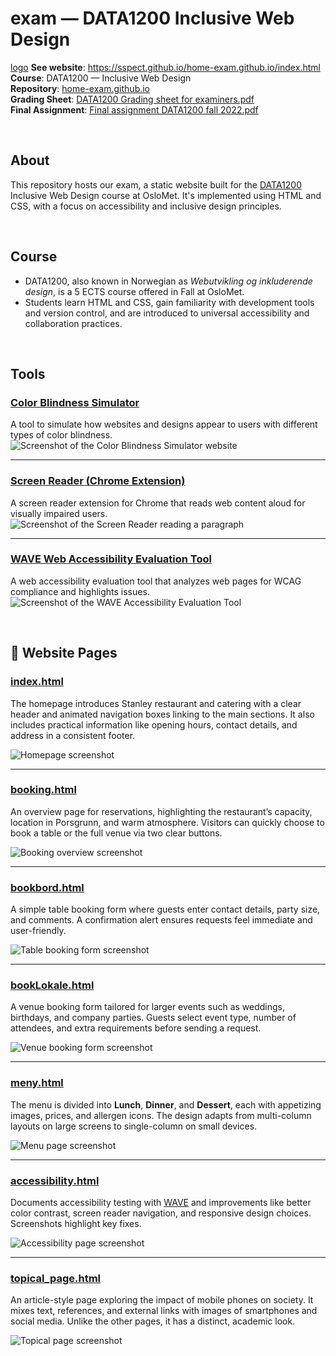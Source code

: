 # exam — DATA1200 Inclusive Web Design

[logo](img/logo.png)
**See website**: https://sspect.github.io/home-exam.github.io/index.html  
**Course**: DATA1200 — Inclusive Web Design  
**Repository**: [home-exam.github.io](https://github.com/Sspect/home-exam.github.io)  
**Grading Sheet**: [DATA1200 Grading sheet for examiners.pdf](pdfs/DATA1200%20Grading%20sheet%20for%20examiners.pdf)  
**Final Assignment**: [Final assignment DATA1200 fall 2022.pdf](pdfs/Final%20assignment%20DATA1200%20fall%202022.pdf)  

<br>

## About
This repository hosts our exam, a static website built for the [DATA1200](https://student.oslomet.no/en/studier/-/studieinfo/emne/DATA1200/2021/H%C3%98ST) Inclusive Web Design course at OsloMet. It's implemented using HTML and CSS, with a focus on accessibility and inclusive design principles.

<br>

## Course
- DATA1200, also known in Norwegian as _Webutvikling og inkluderende design_, is a 5 ECTS course offered in Fall at OsloMet.
- Students learn HTML and CSS, gain familiarity with development tools and version control, and are introduced to universal accessibility and collaboration practices.

<br>

## Tools

### [Color Blindness Simulator](https://www.toptal.com/designers/colorfilter)  
A tool to simulate how websites and designs appear to users with different types of color blindness.  
![Screenshot of the Color Blindness Simulator website](img/readme/image.png)

---

### [Screen Reader (Chrome Extension)](https://chromewebstore.google.com/detail/screen-reader/kgejglhpjiefppelpmljglcjbhoiplfn?hl=en)  
A screen reader extension for Chrome that reads web content aloud for visually impaired users.  
![Screenshot of the Screen Reader reading a paragraph](img/readme/image-1.png)

---

### [WAVE Web Accessibility Evaluation Tool](https://wave.webaim.org/)  
A web accessibility evaluation tool that analyzes web pages for WCAG compliance and highlights issues.  
![Screenshot of the WAVE Accessibility Evaluation Tool](img/Accessibility/Picture2.png)

<br>

## 📄 Website Pages

### [index.html](https://sspect.github.io/home-exam.github.io/index.html)  
The homepage introduces Stanley restaurant and catering with a clear header and animated navigation boxes linking to the main sections. It also includes practical information like opening hours, contact details, and address in a consistent footer.  

![Homepage screenshot](img/readme/image-2.png)

---

### [booking.html](https://sspect.github.io/home-exam.github.io/booking.html)  
An overview page for reservations, highlighting the restaurant’s capacity, location in Porsgrunn, and warm atmosphere. Visitors can quickly choose to book a table or the full venue via two clear buttons.  

![Booking overview screenshot](img/readme/image-3.png)

---

### [bookbord.html](https://sspect.github.io/home-exam.github.io/bookbord.html)  
A simple table booking form where guests enter contact details, party size, and comments. A confirmation alert ensures requests feel immediate and user-friendly.  

![Table booking form screenshot](img/readme/image-4.png)

---

### [bookLokale.html](https://sspect.github.io/home-exam.github.io/bookLokale.html)  
A venue booking form tailored for larger events such as weddings, birthdays, and company parties. Guests select event type, number of attendees, and extra requirements before sending a request.  

![Venue booking form screenshot](img/readme/image-5.png)

---

### [meny.html](https://sspect.github.io/home-exam.github.io/meny.html)  
The menu is divided into **Lunch**, **Dinner**, and **Dessert**, each with appetizing images, prices, and allergen icons. The design adapts from multi-column layouts on large screens to single-column on small devices.  

![Menu page screenshot](img/readme/image-6.png)

---

### [accessibility.html](https://sspect.github.io/home-exam.github.io/accessibility.html)  
Documents accessibility testing with [WAVE](https://wave.webaim.org/) and improvements like better color contrast, screen reader navigation, and responsive design choices. Screenshots highlight key fixes.  

![Accessibility page screenshot](img/readme/image-7.png)

---

### [topical_page.html](https://sspect.github.io/home-exam.github.io/topical_page.html)  
An article-style page exploring the impact of mobile phones on society. It mixes text, references, and external links with images of smartphones and social media. Unlike the other pages, it has a distinct, academic look.  

![Topical page screenshot](img/readme/image-8.png)
